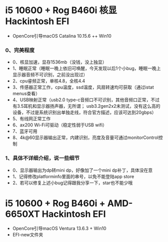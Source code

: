 # i5 10600 + Rog B460i 核显 Hackintosh EFI
- OpenCore引导macOS Catalina 10.15.6 ++ Win10

### 0、完美程度
- 0、核显加速，显存1536mb（没钱，没上独显）
- 1、睡眠正常（睡眠一晚上依旧可唤醒，今天发现以后1个小bug，睡眠一晚上显示器音频不可识别，之前没出现过）
- 2、cpu睿频正常，单核4.8，全核4.4
- 3、传感器正常工作，cpu温度，ssd温度，风扇转速均可获取（通过istat menus查看）
- 4、USB映射正常（usb2.0 type-c音频口不可识别，其他音频口正常，不过有3.5耳机和显示器扬声器，无所谓；
  usb3.2gen2x2未测试，没有这么高的设备，不过是系统识别出单独走线，符合官方描述，应该可达到20gbps）
- 5、有线网正常工作
- 6、ax200 Wi-Fi可驱动（稳定性弱于USB wifi）
- 7、蓝牙可用
- 8、4k@60显示器输出正常，内建识别，亮度及音量可通过monitorControl控制

### 1、具体不详细介绍，说一些细节
- 0、显示器输出为dp转mini dp，好像加了一个mini dp补丁，具体没在意
- 1、记得修改platforminfo里面的串号，以免不能登陆app store
- 2、若可以修复上述小bug记得跟我分享一下，star也不能少哦

# i5 10600 + Rog B460i + AMD-6650XT Hackintosh EFI 
- OpenCore引导macOS Ventura 13.6.3 + Win10
- EFI-new文件夹

